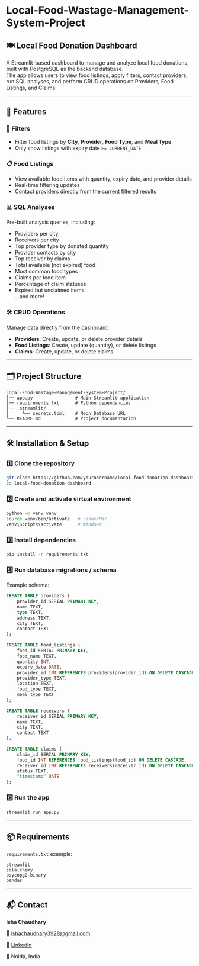 # Local-Food-Wastage-Management-System-Project

## 🍽️ Local Food Donation Dashboard

A Streamlit-based dashboard to manage and analyze local food donations, built with PostgreSQL as the backend database.  
The app allows users to view food listings, apply filters, contact providers, run SQL analyses, and perform CRUD operations on Providers, Food Listings, and Claims.

---

## 🚀 Features

### 🔎 Filters
- Filter food listings by **City**, **Provider**, **Food Type**, and **Meal Type**
- Only show listings with expiry date `>= CURRENT_DATE`

### 📋 Food Listings
- View available food items with quantity, expiry date, and provider details
- Real-time filtering updates
- Contact providers directly from the current filtered results

### 📊 SQL Analyses
Pre-built analysis queries, including:
- Providers per city
- Receivers per city
- Top provider type by donated quantity
- Provider contacts by city
- Top receiver by claims
- Total available (not expired) food
- Most common food types
- Claims per food item
- Percentage of claim statuses
- Expired but unclaimed items  
…and more!

### 🛠️ CRUD Operations
Manage data directly from the dashboard:
- **Providers**: Create, update, or delete provider details
- **Food Listings**: Create, update (quantity), or delete listings
- **Claims**: Create, update, or delete claims

---

## 🗂️ Project Structure

```
Local-Food-Wastage-Management-System-Project/
│── app.py                # Main Streamlit application
│── requirements.txt      # Python dependencies
│── .streamlit/            
│     └── secrets.toml    # Neon Database URL
└── README.md             # Project documentation

````

---

## 🛠️ Installation & Setup

### 1️⃣ Clone the repository
```bash
git clone https://github.com/yourusername/local-food-donation-dashboard.git
cd local-food-donation-dashboard
````

### 2️⃣ Create and activate virtual environment

```bash
python -m venv venv
source venv/bin/activate   # Linux/Mac
venv\Scripts\activate      # Windows
```

### 3️⃣ Install dependencies

```bash
pip install -r requirements.txt
```


### 4️⃣ Run database migrations / schema

Example schema:

```sql
CREATE TABLE providers (
    provider_id SERIAL PRIMARY KEY,
    name TEXT,
    type TEXT,
    address TEXT,
    city TEXT,
    contact TEXT
);

CREATE TABLE food_listings (
    food_id SERIAL PRIMARY KEY,
    food_name TEXT,
    quantity INT,
    expiry_date DATE,
    provider_id INT REFERENCES providers(provider_id) ON DELETE CASCADE,
    provider_type TEXT,
    location TEXT,
    food_type TEXT,
    meal_type TEXT
);

CREATE TABLE receivers (
    receiver_id SERIAL PRIMARY KEY,
    name TEXT,
    city TEXT,
    contact TEXT
);

CREATE TABLE claims (
    claim_id SERIAL PRIMARY KEY,
    food_id INT REFERENCES food_listings(food_id) ON DELETE CASCADE,
    receiver_id INT REFERENCES receivers(receiver_id) ON DELETE CASCADE,
    status TEXT,
    "timestamp" DATE
);
```

### 5️⃣ Run the app

```bash
streamlit run app.py
```

---

## 📦 Requirements

`requirements.txt` example:

```
streamlit
sqlalchemy
psycopg2-binary
pandas
```

---
## 📬 Contact

**Isha Chaudhary**

📧 [ishachaudhary3928@gmail.com](mailto:ishachaudhary3928@gmail.com)

🔗 [LinkedIn](https://www.linkedin.com/in/ishachaudhary18)

📍 Noida, India

```
